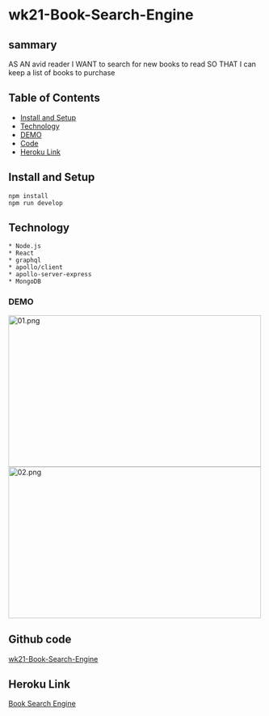 # wk21-Book-Search-Engine

## sammary

AS AN avid reader
I WANT to search for new books to read
SO THAT I can keep a list of books to purchase


## Table of Contents

- [Install and Setup](#install-and-setup)
- [Technology](#technology)
- [DEMO](#demo)
- [Code](#github-code)
- [Heroku Link](#heroku-link)

## Install and Setup
```
npm install
npm run develop

```

## Technology
```
* Node.js
* React
* graphql
* apollo/client 
* apollo-server-express
* MongoDB
```

### DEMO

<image src="image/01.png" alt="01.png" width="500" height="300">
<image src="image/02.png" alt="02.png" width="500" height="300">



## Github code

<a href="https://github.com/elsa5152/wk21-Book-Search-Engine.git" >wk21-Book-Search-Engine</a>

## Heroku Link

[Book Search Engine](https://wk21-book-search-engine1.herokuapp.com/)
